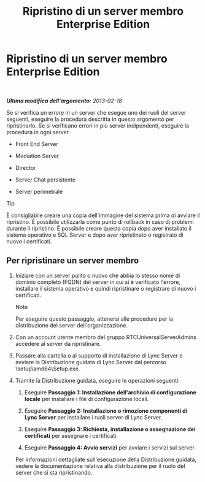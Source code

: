 ﻿---
title: Ripristino di un server membro Enterprise Edition
TOCTitle: Ripristino di un server membro Enterprise Edition
ms:assetid: d960b19c-2104-4719-b736-0d940f254d42
ms:mtpsurl: https://technet.microsoft.com/it-it/library/Hh202191(v=OCS.15)
ms:contentKeyID: 52062452
ms.date: 08/24/2015
mtps_version: v=OCS.15
ms.translationtype: HT
---

# Ripristino di un server membro Enterprise Edition

 

_**Ultima modifica dell'argomento:** 2013-02-18_

Se si verifica un errore in un server che esegue uno dei ruoli del server seguenti, eseguire la procedura descritta in questo argomento per ripristinarlo. Se si verificano errori in più server indipendenti, eseguire la procedura in ogni server.

  - Front End Server

  - Mediation Server

  - Director

  - Server Chat persistente

  - Server perimetrale

> [!TIP]  
> È consigliabile creare una copia dell'immagine del sistema prima di avviare il ripristino. È possibile utilizzarla come punto di rollback in caso di problemi durante il ripristino. È possibile creare questa copia dopo aver installato il sistema operativo e SQL Server e dopo aver ripristinato o registrato di nuovo i certificati.

## Per ripristinare un server membro

1.  Iniziare con un server pulito o nuovo che abbia lo stesso nome di dominio completo (FQDN) del server in cui si è verificato l'errore, installare il sistema operativo e quindi ripristinare o registrare di nuovo i certificati.
    

    > [!NOTE]
    > Per eseguire questo passaggio, attenersi alle procedure per la distribuzione del server dell'organizzazione.



2.  Con un account utente membro del gruppo RTCUniversalServerAdmins accedere al server da ripristinare.

3.  Passare alla cartella o al supporto di installazione di Lync Server e avviare la Distribuzione guidata di Lync Server dal percorso \\setup\\amd64\\Setup.exe.

4.  Tramite la Distribuzione guidata, eseguire le operazioni seguenti:
    
    1.  Eseguire **Passaggio 1: Installazione dell'archivio di configurazione locale** per installare i file di configurazione locali.
    
    2.  Eseguire **Passaggio 2: Installazione o rimozione componenti di Lync Server** per installare i ruoli server di Lync Server.
    
    3.  Eseguire **Passaggio 3: Richiesta, installazione o assegnazione dei certificati** per assegnare i certificati.
    
    4.  Eseguire **Passaggio 4: Avvio servizi** per avviare i servizi sul server.
    
    Per informazioni dettagliate sull'esecuzione della Distribuzione guidata, vedere la documentazione relativa alla distribuzione per il ruolo del server che si sta ripristinando.

